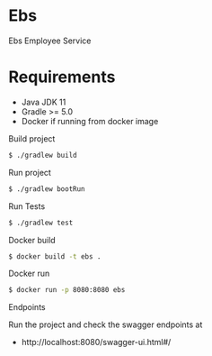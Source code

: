 # Ebs
Ebs Employee Service

# Requirements

* Java JDK 11
* Gradle >= 5.0
* Docker if running from docker image

Build project 

```sh
$ ./gradlew build
```

Run project

```sh
$ ./gradlew bootRun
```

Run Tests

```sh
$ ./gradlew test
```

Docker build

```sh
$ docker build -t ebs .
```

Docker run

```sh
$ docker run -p 8080:8080 ebs
```

Endpoints

Run the project and check the swagger endpoints at
- http://localhost:8080/swagger-ui.html#/
